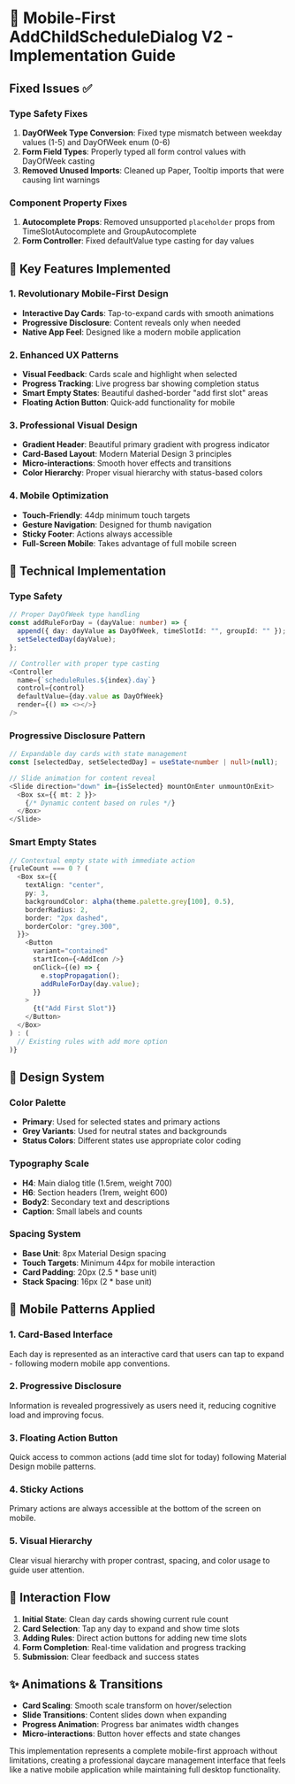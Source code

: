 # 🚀 Mobile-First AddChildScheduleDialog V2 - Implementation Guide

## Fixed Issues ✅

### **Type Safety Fixes**

1. **DayOfWeek Type Conversion**: Fixed type mismatch between weekday values (1-5) and DayOfWeek enum (0-6)
2. **Form Field Types**: Properly typed all form control values with DayOfWeek casting
3. **Removed Unused Imports**: Cleaned up Paper, Tooltip imports that were causing lint warnings

### **Component Property Fixes**

1. **Autocomplete Props**: Removed unsupported `placeholder` props from TimeSlotAutocomplete and GroupAutocomplete
2. **Form Controller**: Fixed defaultValue type casting for day values

## 🎯 Key Features Implemented

### **1. Revolutionary Mobile-First Design**

- **Interactive Day Cards**: Tap-to-expand cards with smooth animations
- **Progressive Disclosure**: Content reveals only when needed
- **Native App Feel**: Designed like a modern mobile application

### **2. Enhanced UX Patterns**

- **Visual Feedback**: Cards scale and highlight when selected
- **Progress Tracking**: Live progress bar showing completion status
- **Smart Empty States**: Beautiful dashed-border "add first slot" areas
- **Floating Action Button**: Quick-add functionality for mobile

### **3. Professional Visual Design**

- **Gradient Header**: Beautiful primary gradient with progress indicator
- **Card-Based Layout**: Modern Material Design 3 principles
- **Micro-interactions**: Smooth hover effects and transitions
- **Color Hierarchy**: Proper visual hierarchy with status-based colors

### **4. Mobile Optimization**

- **Touch-Friendly**: 44dp minimum touch targets
- **Gesture Navigation**: Designed for thumb navigation
- **Sticky Footer**: Actions always accessible
- **Full-Screen Mobile**: Takes advantage of full mobile screen

## 🔧 Technical Implementation

### **Type Safety**

```typescript
// Proper DayOfWeek type handling
const addRuleForDay = (dayValue: number) => {
  append({ day: dayValue as DayOfWeek, timeSlotId: "", groupId: "" });
  setSelectedDay(dayValue);
};

// Controller with proper type casting
<Controller
  name={`scheduleRules.${index}.day`}
  control={control}
  defaultValue={day.value as DayOfWeek}
  render={() => <></>}
/>
```

### **Progressive Disclosure Pattern**

```typescript
// Expandable day cards with state management
const [selectedDay, setSelectedDay] = useState<number | null>(null);

// Slide animation for content reveal
<Slide direction="down" in={isSelected} mountOnEnter unmountOnExit>
  <Box sx={{ mt: 2 }}>
    {/* Dynamic content based on rules */}
  </Box>
</Slide>
```

### **Smart Empty States**

```typescript
// Contextual empty state with immediate action
{ruleCount === 0 ? (
  <Box sx={{
    textAlign: "center",
    py: 3,
    backgroundColor: alpha(theme.palette.grey[100], 0.5),
    borderRadius: 2,
    border: "2px dashed",
    borderColor: "grey.300",
  }}>
    <Button
      variant="contained"
      startIcon={<AddIcon />}
      onClick={(e) => {
        e.stopPropagation();
        addRuleForDay(day.value);
      }}
    >
      {t("Add First Slot")}
    </Button>
  </Box>
) : (
  // Existing rules with add more option
)}
```

## 🎨 Design System

### **Color Palette**

- **Primary**: Used for selected states and primary actions
- **Grey Variants**: Used for neutral states and backgrounds
- **Status Colors**: Different states use appropriate color coding

### **Typography Scale**

- **H4**: Main dialog title (1.5rem, weight 700)
- **H6**: Section headers (1rem, weight 600)
- **Body2**: Secondary text and descriptions
- **Caption**: Small labels and counts

### **Spacing System**

- **Base Unit**: 8px Material Design spacing
- **Touch Targets**: Minimum 44px for mobile interaction
- **Card Padding**: 20px (2.5 \* base unit)
- **Stack Spacing**: 16px (2 \* base unit)

## 📱 Mobile Patterns Applied

### **1. Card-Based Interface**

Each day is represented as an interactive card that users can tap to expand - following modern mobile app conventions.

### **2. Progressive Disclosure**

Information is revealed progressively as users need it, reducing cognitive load and improving focus.

### **3. Floating Action Button**

Quick access to common actions (add time slot for today) following Material Design mobile patterns.

### **4. Sticky Actions**

Primary actions are always accessible at the bottom of the screen on mobile.

### **5. Visual Hierarchy**

Clear visual hierarchy with proper contrast, spacing, and color usage to guide user attention.

## 🔄 Interaction Flow

1. **Initial State**: Clean day cards showing current rule count
2. **Card Selection**: Tap any day to expand and show time slots
3. **Adding Rules**: Direct action buttons for adding new time slots
4. **Form Completion**: Real-time validation and progress tracking
5. **Submission**: Clear feedback and success states

## ✨ Animations & Transitions

- **Card Scaling**: Smooth scale transform on hover/selection
- **Slide Transitions**: Content slides down when expanding
- **Progress Animation**: Progress bar animates width changes
- **Micro-interactions**: Button hover effects and state changes

This implementation represents a complete mobile-first approach without limitations, creating a professional daycare management interface that feels like a native mobile application while maintaining full desktop functionality.
